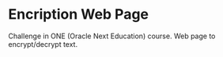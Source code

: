 # Encription Web Page
Challenge in ONE (Oracle Next Education) course.
Web page to encrypt/decrypt text.
